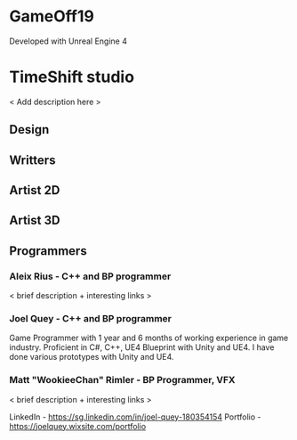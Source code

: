 # GameOff19

Developed with Unreal Engine 4

# TimeShift studio

< Add description here > 

## Design 

## Writters

## Artist 2D

## Artist 3D

## Programmers 

### Aleix Rius - C++ and BP programmer

< brief description + interesting links > 

### Joel Quey - C++ and BP programmer

Game Programmer with 1 year and 6 months of working experience in game industry. Proficient in C#, C++, UE4 Blueprint with Unity and UE4. I have done various prototypes with Unity and UE4.

### Matt "WookieeChan" Rimler - BP Programmer, VFX

< brief description + interesting links > 

LinkedIn - https://sg.linkedin.com/in/joel-quey-180354154
Portfolio - https://joelquey.wixsite.com/portfolio
